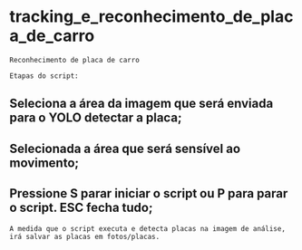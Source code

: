 # tracking_e_reconhecimento_de_placa_de_carro
    Reconhecimento de placa de carro

    Etapas do script:
## Seleciona a área da imagem que será enviada para o YOLO detectar a placa;
## Selecionada a área que será sensível ao movimento; 
## Pressione S parar iniciar o script ou P para parar o script. ESC fecha tudo;
    A medida que o script executa e detecta placas na imagem de análise, irá salvar as placas em fotos/placas.
    
